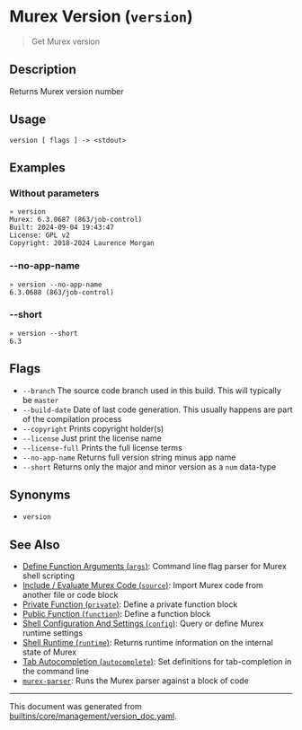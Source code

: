 # Murex Version (`version`)

> Get Murex version

## Description

Returns Murex version number

## Usage

```
version [ flags ] -> <stdout>
```

## Examples

### Without parameters

```
» version
Murex: 6.3.0687 (863/job-control)
Built: 2024-09-04 19:43:47
License: GPL v2
Copyright: 2018-2024 Laurence Morgan
```

### --no-app-name

```
» version --no-app-name
6.3.0688 (863/job-control)
```

### --short

```
» version --short
6.3
```

## Flags

* `--branch`
    The source code branch used in this build. This will typically be `master`
* `--build-date`
    Date of last code generation. This usually happens are part of the compilation process
* `--copyright`
    Prints copyright holder(s)
* `--license`
    Just print the license name
* `--license-full`
    Prints the full license terms
* `--no-app-name`
    Returns full version string minus app name
* `--short`
    Returns only the major and minor version as a `num` data-type

## Synonyms

* `version`


## See Also

* [Define Function Arguments (`args`)](../commands/args.md):
  Command line flag parser for Murex shell scripting
* [Include / Evaluate Murex Code (`source`)](../commands/source.md):
  Import Murex code from another file or code block
* [Private Function (`private`)](../commands/private.md):
  Define a private function block
* [Public Function (`function`)](../commands/function.md):
  Define a function block
* [Shell Configuration And Settings (`config`)](../commands/config.md):
  Query or define Murex runtime settings
* [Shell Runtime (`runtime`)](../commands/runtime.md):
  Returns runtime information on the internal state of Murex
* [Tab Autocompletion (`autocomplete`)](../commands/autocomplete.md):
  Set definitions for tab-completion in the command line
* [`murex-parser`](../commands/murex-parser.md):
  Runs the Murex parser against a block of code 

<hr/>

This document was generated from [builtins/core/management/version_doc.yaml](https://github.com/lmorg/murex/blob/master/builtins/core/management/version_doc.yaml).